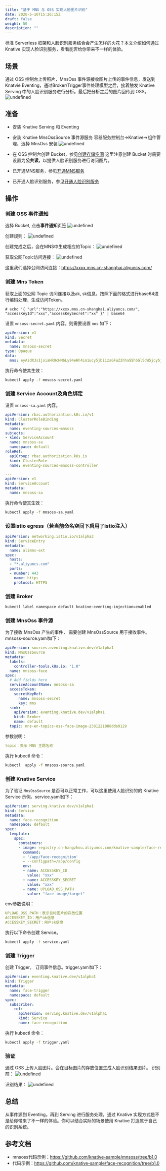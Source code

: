 ```yaml
---
title: "基于 MNS 与 OSS 实现人脸图片识别"
date: 2020-5-10T15:26:15Z
draft: false
weight: 50
description: ""
---
```


标准 Serverless 框架和人脸识别服务结合会产生怎样的火花？本文介绍如何通过 Knative 实现人脸识别服务，看看能否给你带来不一样的体验。
## 场景
通过 OSS 控制台上传照片，MnsOss 事件源接收图片上传的事件信息，发送到 Knatvie Eventing，通过Broker/Trigger事件处理模型之后，接着触发 Knative Serving 中的人脸识别服务进行分析。最后把分析之后的图片回传到 OSS。
![undefined](https://intranetproxy.alipay.com/skylark/lark/0/2020/png/11378/1589253963282-bf4a1a2b-0fa2-478b-beb0-97f1df6ff697.png)


## 准备
- 安装 Knative Serving 和 Eventing
- 安装 Knative MnsOssSource 事件源服务
容器服务控制台->Knative->组件管理，选择 MnsOss 安装
![undefined](https://intranetproxy.alipay.com/skylark/lark/0/2019/png/11378/1573026324190-73e06a6a-4c00-4869-92e7-4f990d8b7ecd.png) 

- 在 OSS 控制台创建 Bucket，参见[创建存储空间](https://help.aliyun.com/document_detail/31896.html)
这里注意创建 Bucket 时需要设置为**公共读**，以提供人脸识别服务进行访问图片。
- 已开通MNS服务，参见[开通MNS服务](https://help.aliyun.com/document_detail/27423.html?spm=a2c4g.11186623.6.554.46057f87UWfzGx)
- 已开通人脸识别服务，参见[开通人脸识别服务](https://help.aliyun.com/document_detail/56811.html?spm=a2c4g.11174283.6.545.75735d0dERco5h)

## 操作
### 创建 OSS 事件通知
选择 Bucket, 点击**事件通知**页签
![undefined](https://intranetproxy.alipay.com/skylark/lark/0/2020/png/11378/1589253991931-979777a7-d2d8-4f0a-a8d4-c2367da87f5e.png)

创建规则：
![undefined](https://intranetproxy.alipay.com/skylark/lark/0/2020/png/11378/1589254010239-21d2f04a-db38-4426-9260-6667816b8b4e.png)


创建完成之后，会在MNS中生成相应的Topic：
![undefined](https://intranetproxy.alipay.com/skylark/lark/0/2020/png/11378/1589254024224-3012856f-647e-4c03-9755-b7e3d92a35ad.png)


获取公网Topic访问连接：
![undefined](https://intranetproxy.alipay.com/skylark/lark/0/2020/png/11378/1589254040664-b83ed2a6-7d69-4073-af40-93dcf00bcec7.png)

这里我们选择公网访问连接：https://xxxx.mns.cn-shanghai.aliyuncs.com/

### 创建 Mns Token
获取上面的公网 Topic 访问连接以及ak, sk信息。按照下面的格式进行base64进行编码处理，生成访问Token。
```
# echo '{ "url":"https://xxxx.mns.cn-shanghai.aliyuncs.com/", "accessKeyId":"xxx","accessKeySecret":"xx" }' | base64
```
设置 `mnsoss-secret.yaml` 内容。则需要设置 `mns` 如下：

```yaml
apiVersion: v1
kind: Secret
metadata:
  name: mnsoss-secret
type: Opaque
data:
  mns: eyAidXJsIjoiaHR0cHM6Ly94eHh4Lm1ucy5jbi1zaGFuZ2hhaS5hbGl5dW5jcy5jb20vIiwgImFjY2Vzc0tleUlkIjoieHh4IiwiYWNjZXNzS2V5U2VjcmV0IjoieHgiIH0K
```
执行命令使其生效：

```bash
kubectl apply -f mnsoss-secret.yaml
```
### 创建 Service Account及角色绑定
设置 `mnsoss-sa.yaml` 内容。
```yaml
apiVersion: rbac.authorization.k8s.io/v1
kind: ClusterRoleBinding
metadata:
  name: eventing-sources-mnsoss
subjects:
- kind: ServiceAccount
  name: mnsoss-sa
  namespace: default
roleRef:
  apiGroup: rbac.authorization.k8s.io
  kind: ClusterRole
  name: eventing-sources-mnsoss-controller

---
apiVersion: v1
kind: ServiceAccount
metadata:
  name: mnsoss-sa
```
执行命令使其生效：

```bash
kubectl apply -f mnsoss-sa.yaml
```

### 设置istio egress（若当前命名空间下启用了istio注入）

```yaml
apiVersion: networking.istio.io/v1alpha3
kind: ServiceEntry
metadata:
  name: alimns-ext
spec:
  hosts:
  - "*.aliyuncs.com"
  ports:
  - number: 443
    name: https
    protocol: HTTPS
```


### 创建 Broker

```bash
kubectl label namespace default knative-eventing-injection=enabled
```
### 创建 MnsOss 事件源
为了接收 MnsOss 产生的事件， 需要创建 MnsOssSource 用于接收事件。mnsoss-source.yaml如下：

```yaml
apiVersion: sources.eventing.knative.dev/v1alpha1
kind: MnsOssSource
metadata:
  labels:
    controller-tools.k8s.io: "1.0"
  name: mnsoss-face
spec:
  # Add fields here
  serviceAccountName: mnsoss-sa
  accessToken:
    secretKeyRef:
      name: mnsoss-secret
      key: mns
  sink:
    apiVersion: eventing.knative.dev/v1alpha1
    kind: Broker
    name: default
  topic: mns-en-topics-oss-face-image-2381221888dds9129
```
参数说明：

```yaml
topic：表示 MNS 主题名称
```

执行 kubectl 命令：

```bash
kubectl  apply -f mnsoss-source.yaml
```
### 创建 Knative Service
为了验证 `MnsOssSource` 是否可以正常工作，可以这里使用人脸识别的的 Knative Service 示例。service.yaml如下：

```yaml
apiVersion: serving.knative.dev/v1alpha1
kind: Service
metadata:
  name: face-recognition
  namespace: default
spec:
  template:
    spec:
      containers:
      - image: registry.cn-hangzhou.aliyuncs.com/knative-sample/face-recognition:v0.2.7
        command:
        - '/app/face-recognition'
        - --configpath=/app/config
        env:
        - name: ACCESSKEY_ID
          value: "xxx"
        - name: ACCESSKEY_SECRET
          value: "xxx"
        - name: UPLOAD_OSS_PATH
          value: "face-image/target"
```
env参数说明：

```yaml
UPLOAD_OSS_PATH：表示目标图片的存放位置
ACCESSKEY_ID：用户ak信息
ACCESSKEY_SECRET：用户sk信息
```

执行以下命令创建 Service。

```bash
kubectl apply -f service.yaml
```
### 创建 Trigger
创建 Trigger， 订阅事件信息。trigger.yaml如下：
```yaml
apiVersion: eventing.knative.dev/v1alpha1
kind: Trigger
metadata:
  name: face-trigger
  namespace: default
spec:
  subscriber:
    ref:
      apiVersion: serving.knative.dev/v1alpha1
      kind: Service
      name: face-recognition
```
执行 kubectl 命令：

```bash
kubectl apply -f trigger.yaml
```

### 验证
通过 OSS 上传人脸图片。会在目标图片的存放位置生成人脸识别结果图片。
识别前：
![undefined](https://intranetproxy.alipay.com/skylark/lark/0/2020/png/11378/1589254154991-12b10e96-fb1d-49ce-a1a2-bd8f178a12f7.png)

识别结果：
![undefined](https://intranetproxy.alipay.com/skylark/lark/0/2020/png/11378/1589254168619-4026278e-6420-469d-883c-8dd206414075.png)


## 总结
从事件源到 Eventing，再到 Serving 进行服务处理，通过 Knative 实现方式是不是给你带来了不一样的体验。你可以结合实际的场景使用 Knative 打造属于自己的识别系统。

## 参考文档
- mnsoss代码示例：https://github.com/knative-sample/mnsoss/tree/b1.0
- 代码示例：https://github.com/knative-sample/face-recognition/tree/b1.0
